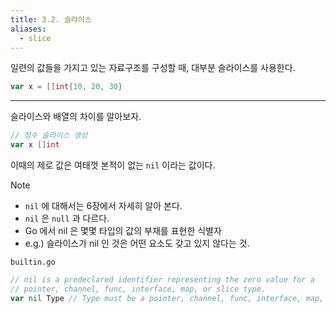 ```yaml
---
title: 3.2. 슬라이스
aliases:
  - slice
---
```


일련의 값들을 가지고 있는 자료구조를 구성할 때, 대부분 슬라이스를 사용한다.

```go
var x = []int{10, 20, 30}
```

---
슬라이스와 배열의 차이를 알아보자.

```go
// 정수 슬라이스 생성
var x []int 
```

이때의 제로 값은 여태껏 본적이 없는 `nil` 이라는 값이다.
> [!NOTE]
> - `nil` 에 대해서는 6장에서 자세히 알아 본다.
> - `nil` 은 `null` 과 다르다.
> - Go 에서 nil 은 몇몇 타입의 값의 부재를 표현한 식별자
> - e.g.) 슬라이스가 nil 인 것은 어떤 요소도 갖고 있지 않다는 것.


`builtin.go`
```go
// nil is a predeclared identifier representing the zero value for a
// pointer, channel, func, interface, map, or slice type.
var nil Type // Type must be a pointer, channel, func, interface, map, or slice type
```